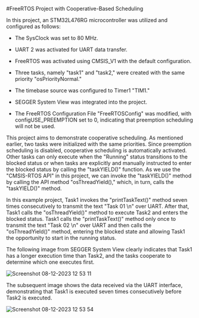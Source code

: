#FreeRTOS Project with Cooperative-Based Scheduling

In this project, an STM32L476RG microcontroller was utilized and configured as follows:

- The SysClock was set to 80 MHz.

- UART 2 was activated for UART data transfer.

- FreeRTOS was activated using CMSIS_V1 with the default configuration.

- Three tasks, namely "task1" and "task2," were created with the same priority "osPriorityNormal."

- The timebase source was configured to Timer1 "TIM1."

- SEGGER System View was integrated into the project.

- The FreeRTOS Configuration File "FreeRTOSConfig" was modified, with configUSE_PREEMPTION set to 0, indicating that preemption scheduling will not be used.

This project aims to demonstrate cooperative scheduling. As mentioned earlier, two tasks were initialized with the same priorities. Since preemption scheduling
is disabled, cooperative scheduling is automatically activated. Other tasks can only execute when the "Running" status transitions to the blocked status or when 
tasks are explicitly and manually instructed to enter the blocked status by calling the "taskYIELD()" function. As we use the "CMSIS-RTOS API" in this project, we
can invoke the "taskYIELD()" method by calling the API method "osThreadYield()," which, in turn, calls the "taskYIELD()" method.

In this example project, Task1 invokes the "printTaskText()" method seven times consecutively to transmit the text "Task 01 \n" over UART. After that, Task1 calls 
the "osThreadYield()" method to execute Task2 and enters the blocked status. Task1 calls the "printTaskText()" method only once to transmit the text "Task 02 \n" 
over UART and then calls the "osThreadYield()" method, entering the blocked state and allowing Task1 the opportunity to start in the running status.

The following image from SEGGER System View clearly indicates that Task1 has a longer execution time than Task2, and the tasks cooperate to determine which one executes first.

![Screenshot 08-12-2023 12 53 11](https://github.com/ammaros86/FreeRTOS_STM32/assets/56800295/afd3adcb-accf-41a9-9626-4be1230a18f4)

The subsequent image shows the data received via the UART interface, demonstrating that Task1 is executed seven times consecutively before Task2 is executed.

![Screenshot 08-12-2023 12 53 54](https://github.com/ammaros86/FreeRTOS_STM32/assets/56800295/2899807f-2cda-4eb7-8922-25437be6dbaa)






